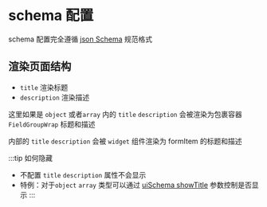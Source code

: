 # schema 配置

schema 配置完全遵循 [json Schema](https://json-schema.org/understanding-json-schema/index.html) 规范格式

## 渲染页面结构
- `title` 渲染标题
- `description` 渲染描述

这里如果是 `object` 或者`array` 内的 `title` `description` 会被渲染为包裹容器`FieldGroupWrap` 标题和描述

内部的 `title` `description` 会被 `widget` 组件渲染为 formItem 的标题和描述

:::tip 如何隐藏
* 不配置 `title` `description` 属性不会显示
* 特例：对于`object` `array` 类型可以通过 [uiSchema showTitle](/zh/guide/uiSchema.html#showTitle) 参数控制是否显示
:::

